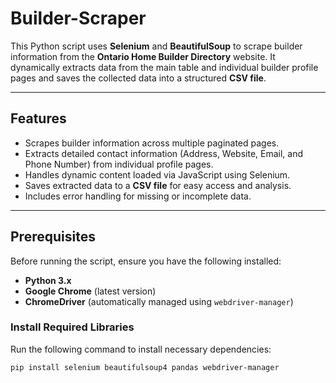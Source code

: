 # Builder-Scraper

This Python script uses **Selenium** and **BeautifulSoup** to scrape builder information from the **Ontario Home Builder Directory** website. It dynamically extracts data from the main table and individual builder profile pages and saves the collected data into a structured **CSV file**.

---

## Features
- Scrapes builder information across multiple paginated pages.
- Extracts detailed contact information (Address, Website, Email, and Phone Number) from individual profile pages.
- Handles dynamic content loaded via JavaScript using Selenium.
- Saves extracted data to a **CSV file** for easy access and analysis.
- Includes error handling for missing or incomplete data.

---

## Prerequisites

Before running the script, ensure you have the following installed:

- **Python 3.x**
- **Google Chrome** (latest version)
- **ChromeDriver** (automatically managed using `webdriver-manager`)

### Install Required Libraries
Run the following command to install necessary dependencies:
```bash
pip install selenium beautifulsoup4 pandas webdriver-manager
